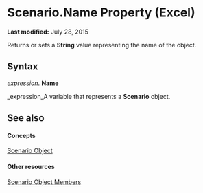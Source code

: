 
# Scenario.Name Property (Excel)

 **Last modified:** July 28, 2015

Returns or sets a  **String** value representing the name of the object.

## Syntax

 _expression_. **Name**

 _expression_A variable that represents a  **Scenario** object.


## See also


#### Concepts


 [Scenario Object](edd1c4f4-12b1-0d9f-f4aa-dd66278ba891.md)
#### Other resources


 [Scenario Object Members](fd862abd-99a5-c18d-8ad2-462a49a50b6c.md)
